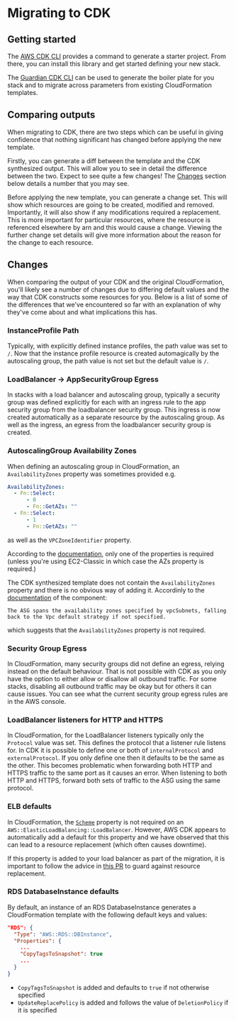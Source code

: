 # Migrating to CDK

## Getting started

The [AWS CDK CLI](https://docs.aws.amazon.com/cdk/latest/guide/work-with-cdk-typescript.html) provides a command to generate
a starter project. From there, you can install this library and get started defining your new stack.

The [Guardian CDK CLI](https://github.com/guardian/cdk-cli) can be used to generate the boiler plate for you stack and to migrate across parameters from existing CloudFormation templates.

## Comparing outputs

When migrating to CDK, there are two steps which can be useful in giving confidence that nothing significant has changed
before applying the new template.

Firstly, you can generate a diff between the template and the CDK synthesized output. This will allow you to see in detail
the difference between the two. Expect to see quite a few changes! The [Changes](#Changes) section below details a number
that you may see.

Before applying the new template, you can generate a change set. This will show which resources are going to be created,
modified and removed. Importantly, it will also show if any modifications required a replacement. This is more important
for particular resources, where the resource is referenced elsewhere by arn and this would cause a change. Viewing the
further change set details will give more information about the reason for the change to each resource.

## Changes

When comparing the output of your CDK and the original CloudFormation, you'll likely see a number of changes due
to differing default values and the way that CDK constructs some resources for you. Below is a list of some of the
differences that we've encountered so far with an explanation of why they've come about and what implications this has.

### InstanceProfile Path

Typically, with explicitly defined instance profiles, the path value was set to `/`.
Now that the instance profile resource is created automagically by the autoscaling group,
the path value is not set but the default value is `/`.

### LoadBalancer -> AppSecurityGroup Egress

In stacks with a load balancer and autoscaling group, typically a security group was defined explicitly
for each with an ingress rule to the app security group from the loadbalancer security group. This ingress
is now created automatically as a separate resource by the autoscaling group. As well as the ingress, an egress
from the loadbalancer security group is created.

### AutoscalingGroup Availability Zones

When defining an autoscaling group in CloudFormation, an `AvailabilityZones` property was sometimes provided e.g.

```yaml
AvailabilityZones:
  - Fn::Select:
      - 0
      - Fn::GetAZs: ""
  - Fn::Select:
      - 1
      - Fn::GetAZs: ""
```

as well as the `VPCZoneIdentifier` property.

According to the [documentation](https://docs.aws.amazon.com/AWSCloudFormation/latest/UserGuide/aws-properties-as-group.html#cfn-as-group-availabilityzones), only one of the properties is required (unless you're using EC2-Classic in which case the AZs property is required.)

The CDK synthesized template does not contain the `AvailabilityZones` property and there is no obvious way of adding it. Accordinly to the
[documentation](https://docs.aws.amazon.com/cdk/api/latest/docs/@aws-cdk_aws-autoscaling.AutoScalingGroup.html) of the component:

```
The ASG spans the availability zones specified by vpcSubnets, falling back to the Vpc default strategy if not specified.
```

which suggests that the `AvailabilityZones` property is not required.

### Security Group Egress

In CloudFormation, many security groups did not define an egress, relying instead on the
default behaviour. That is not possible with CDK as you only have the option to either allow
or disallow all outbound traffic. For some stacks, disabling all outbound traffic may be okay
but for others it can cause issues. You can see what the current security group egress rules are
in the AWS console.

### LoadBalancer listeners for HTTP and HTTPS

In CloudFormation, for the LoadBalancer listeners typically only the `Protocol` value was set.
This defines the protocol that a listener rule listens for. In CDK it is possible to define one
or both of `internalProtocol` and `externalProtocol`. If you only define one then it defaults to
be the same as the other. This becomes problematic when forwarding both HTTP and HTTPS traffic to
the same port as it causes an error. When listening to both HTTP and HTTPS, forward both sets of
traffic to the ASG using the same protocol.

### ELB defaults

In CloudFormation, the [`Scheme`](https://docs.aws.amazon.com/AWSCloudFormation/latest/UserGuide/aws-properties-ec2-elb.html#cfn-ec2-elb-scheme) property is not required on an `AWS::ElasticLoadBalancing::LoadBalancer`. However, AWS CDK appears to automatically add a default for this property and we have observed that this can lead to a resource replacement (which often causes downtime).

If this property is added to your load balancer as part of the migration, it is important to follow the advice in [this PR](https://github.com/guardian/cdk/pull/510) to guard against resource replacement.

### RDS DatabaseInstance defaults

By default, an instance of an RDS DatabaseInstance generates a CloudFormation template
with the following default keys and values:

```json
"RDS": {
  "Type": "AWS::RDS::DBInstance",
  "Properties": {
    ...
    "CopyTagsToSnapshot": true
    ...
  }
}
```

- `CopyTagsToSnapshot` is added and defaults to `true` if not otherwise specified
- `UpdateReplacePolicy` is added and follows the value of `DeletionPolicy` if it is specified
